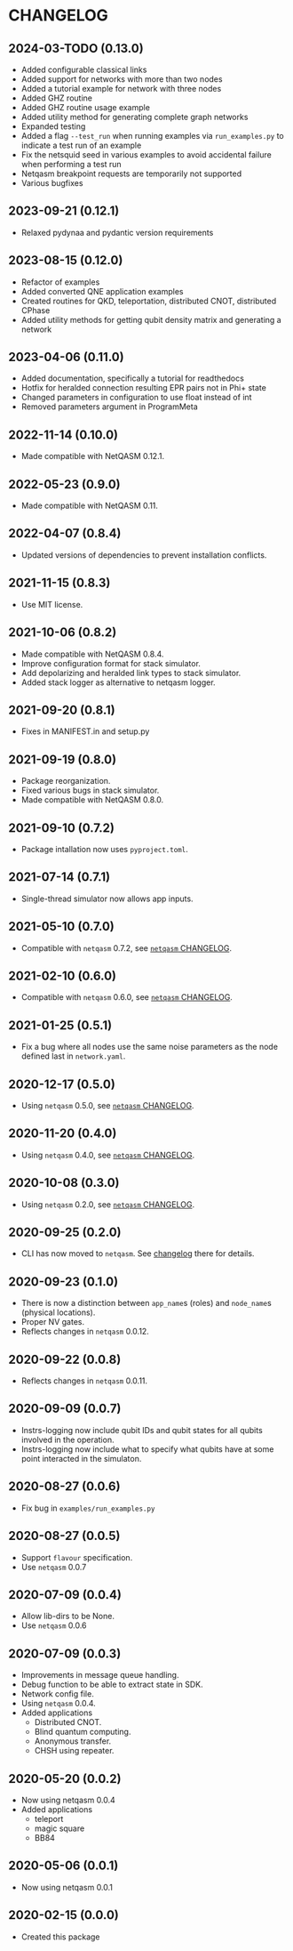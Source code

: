 CHANGELOG
=========

2024-03-TODO (0.13.0)
------------------
- Added configurable classical links
- Added support for networks with more than two nodes
- Added a tutorial example for network with three nodes
- Added GHZ routine
- Added GHZ routine usage example
- Added utility method for generating complete graph networks
- Expanded testing
- Added a flag `--test_run` when running examples via `run_examples.py` to indicate a test run of an example
- Fix the netsquid seed in various examples to avoid accidental failure when performing a test run
- Netqasm breakpoint requests are temporarily not supported
- Various bugfixes

2023-09-21 (0.12.1)
------------------
- Relaxed pydynaa and pydantic version requirements

2023-08-15 (0.12.0)
------------------
- Refactor of examples
- Added converted QNE application examples
- Created routines for QKD, teleportation, distributed CNOT, distributed CPhase
- Added utility methods for getting qubit density matrix and generating a network

2023-04-06 (0.11.0)
------------------
- Added documentation, specifically a tutorial for readthedocs
- Hotfix for heralded connection resulting EPR pairs not in Phi+ state
- Changed parameters in configuration to use float instead of int
- Removed parameters argument in ProgramMeta

2022-11-14 (0.10.0)
------------------
- Made compatible with NetQASM 0.12.1.

2022-05-23 (0.9.0)
------------------
- Made compatible with NetQASM 0.11.

2022-04-07 (0.8.4)
------------------
- Updated versions of dependencies to prevent installation conflicts.

2021-11-15 (0.8.3)
------------------
- Use MIT license.

2021-10-06 (0.8.2)
------------------
- Made compatible with NetQASM 0.8.4.
- Improve configuration format for stack simulator.
- Add depolarizing and heralded link types to stack simulator.
- Added stack logger as alternative to netqasm logger.

2021-09-20 (0.8.1)
------------------
- Fixes in MANIFEST.in and setup.py

2021-09-19 (0.8.0)
------------------
- Package reorganization.
- Fixed various bugs in stack simulator.
- Made compatible with NetQASM 0.8.0.


2021-09-10 (0.7.2)
------------------
- Package intallation now uses `pyproject.toml`.

2021-07-14 (0.7.1)
------------------
- Single-thread simulator now allows app inputs.

2021-05-10 (0.7.0)
------------------
- Compatible with `netqasm` 0.7.2, see [`netqasm` CHANGELOG](https://github.com/QuTech-Delft/netqasm/blob/develop/CHANGELOG.md).

2021-02-10 (0.6.0)
------------------
- Compatible with `netqasm` 0.6.0, see [`netqasm` CHANGELOG](https://github.com/QuTech-Delft/netqasm/blob/develop/CHANGELOG.md).

2021-01-25 (0.5.1)
------------------
- Fix a bug where all nodes use the same noise parameters as the node defined last in `network.yaml`.

2020-12-17 (0.5.0)
------------------
- Using `netqasm` 0.5.0, see [`netqasm` CHANGELOG](https://github.com/QuTech-Delft/netqasm/blob/develop/CHANGELOG.md).

2020-11-20 (0.4.0)
------------------
- Using `netqasm` 0.4.0, see [`netqasm` CHANGELOG](https://github.com/QuTech-Delft/netqasm/blob/develop/CHANGELOG.md).

2020-10-08 (0.3.0)
------------------
- Using `netqasm` 0.2.0, see [`netqasm` CHANGELOG](https://github.com/QuTech-Delft/netqasm/blob/develop/CHANGELOG.md).

2020-09-25 (0.2.0)
------------------
- CLI has now moved to `netqasm`.
  See [changelog](https://github.com/QuTech-Delft/netqasm/blob/develop/CHANGELOG.md) there for details.

2020-09-23 (0.1.0)
------------------
- There is now a distinction between `app_name`s (roles) and `node_name`s (physical locations).
- Proper NV gates.
- Reflects changes in `netqasm` 0.0.12.

2020-09-22 (0.0.8)
------------------
- Reflects changes in `netqasm` 0.0.11.

2020-09-09 (0.0.7)
------------------
- Instrs-logging now include qubit IDs and qubit states for all qubits involved in the operation.
- Instrs-logging now include what to specify what qubits have at some point interacted in the simulaton.

2020-08-27 (0.0.6)
------------------
- Fix bug in `examples/run_examples.py`

2020-08-27 (0.0.5)
------------------
- Support `flavour` specification.
- Use `netqasm` 0.0.7

2020-07-09 (0.0.4)
------------------
- Allow lib-dirs to be None.
- Use `netqasm` 0.0.6

2020-07-09 (0.0.3)
------------------
- Improvements in message queue handling.
- Debug function to be able to extract state in SDK.
- Network config file.
- Using `netqasm` 0.0.4.
- Added applications
  - Distributed CNOT.
  - Blind quantum computing.
  - Anonymous transfer.
  - CHSH using repeater.

2020-05-20 (0.0.2)
------------------
- Now using netqasm 0.0.4
- Added applications
  - teleport
  - magic square
  - BB84

2020-05-06 (0.0.1)
------------------
- Now using netqasm 0.0.1

2020-02-15 (0.0.0)
------------------
- Created this package
